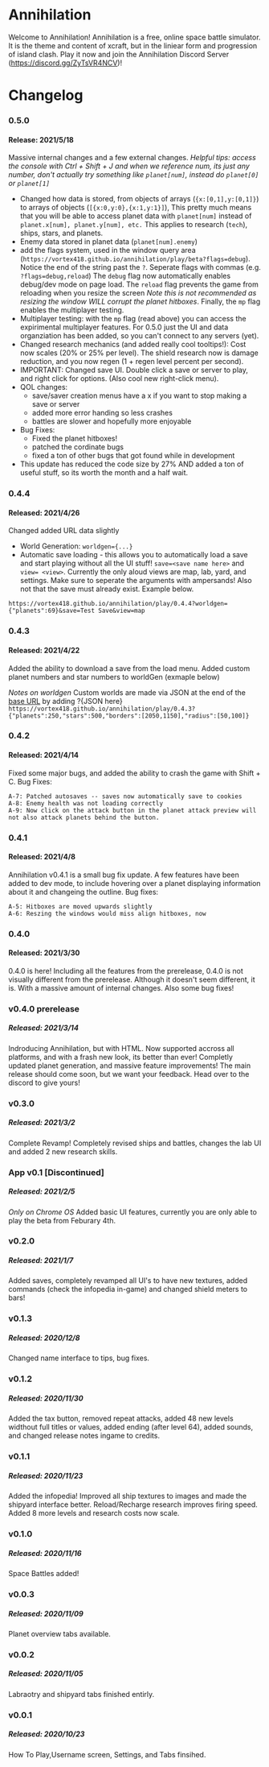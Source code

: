 # Annihilation

 Welcome to Annihilation! Annihilation is a free, online space battle simulator. It is the theme and content of xcraft, but in the liniear form and progression of island clash. Play it now and join the Annihilation Discord Server (https://discord.gg/ZyTsVR4NCV)!
 
# Changelog

### 0.5.0
#### Release: 2021/5/18

Massive internal changes and a few external changes.
*Helpful tips: access the console with Ctrl + Shift + J and when we reference num, its just any number, don't actually try something like `planet[num]`, instead do `planet[0]` or `planet[1]`*

- Changed how data is stored, from objects of arrays (`{x:[0,1],y:[0,1]}`) to arrays of objects  (`[{x:0,y:0},{x:1,y:1}]`), This pretty much means that you will be able to access planet data with `planet[num]` instead of `planet.x[num], planet.y[num], etc.` This applies to research (`tech`), ships, stars, and planets.
- Enemy data stored in planet data (`planet[num].enemy`)
- add the flags system, used in the window query area (`https://vortex418.github.io/annihilation/play/beta?flags=debug`). Notice the end of the string past the `?`. Seperate flags with commas (e.g. `?flags=debug,reload`) The `debug` flag now automatically enables debug/dev mode on page load. The `reload` flag prevents the game from reloading when you resize the screen *Note this is not recommended as resizing the window WILL corrupt the planet hitboxes*. Finally, the `mp` flag enables the multiplayer testing.
- Multiplayer testing: with the `mp` flag (read above) you can access the expirimental multiplayer features. For 0.5.0 just the UI and data organziation has been added, so you can't connect to any servers (yet).
- Changed research mechanics (and added really cool tooltips!): Cost now scales (20% or 25% per level). The shield research now is damage reduction, and you now regen (1 + regen level percent per second). 
- IMPORTANT: Changed save UI. Double click a save or server to play, and right click for options. (Also cool new right-click menu).
- QOL changes:
	- save/saver creation menus have a x if you want to stop making a save or server
	- added more error handing so less crashes
	- battles are slower and hopefully more enjoyable
- Bug Fixes:
	- Fixed the planet hitboxes!
	- patched the cordinate bugs
	- fixed a ton of other bugs that got found while in development
- This update has reduced the code size by 27% AND added a ton of useful stuff, so its worth the month and a half wait.

 ### 0.4.4
#### Released: 2021/4/26

Changed added URL data slightly

- World Generation: `worldgen={...}`
- Automatic save loading - this allows you to automatically load a save and start playing without all the UI stuff!
`save=<save name here>` and `view= <view>`. Currently the only aloud views are map, lab, yard, and settings. 
Make sure to seperate the arguments with ampersands! Also not that the save must already exist. Example below.
	
`https://vortex418.github.io/annihilation/play/0.4.4?worldgen={"planets":69}&save=Test Save&view=map`

### 0.4.3
#### Released: 2021/4/22

Added the ability to download a save from the load menu. Added custom planet numbers and star numbers to worldGen (exmaple below)


*Notes on worldgen*
Custom worlds are made via JSON at the end of the [base URL](https://vortex418.github.io/annihilation/play/0.4.3) by adding ?{JSON here}
`https://vortex418.github.io/annihilation/play/0.4.3?{"planets":250,"stars":500,"borders":[2050,1150],"radius":[50,100]}`

### 0.4.2
#### Released: 2021/4/14

Fixed some major bugs, and added the ability to crash the game with Shift + C. Bug Fixes:

	A-7: Patched autosaves -- saves now automatically save to cookies
	A-8: Enemy health was not loading correctly
	A-9: Now click on the attack button in the planet attack preview will not also attack planets behind the button.

### 0.4.1
#### Released: 2021/4/8

Annihilation v0.4.1 is a small bug fix update. A few features have been added to dev mode, to include hovering over a planet displaying information about it and changeing the outline. Bug fixes:

	A-5: Hitboxes are moved upwards slightly
	A-6: Reszing the windows would miss align hitboxes, now  

### 0.4.0
#### Released: 2021/3/30

0.4.0 is here! Including all the features from the prerelease, 0.4.0 is not visually different from the prerelease. Although it doesn't seem different, it is. With a massive amount of internal changes. Also some bug fixes! 

### v0.4.0 prerelease
##### Released: 2021/3/14

Indroducing Annihilation, but with HTML. Now supported accross all platforms, and with a frash new look, its better than ever! Completly updated planet generation, and massive feature improvements! The main release should come soon, but we want your feedback. Head over to the discord to give yours!

### v0.3.0
##### Released: 2021/3/2

Complete Revamp! Completely revised ships and battles, changes the lab UI and added 2 new research skills.

### App v0.1 \[Discontinued\]
##### Released: 2021/2/5

*Only on Chrome OS*
Added basic UI features, currently you are only able to play the beta from Feburary 4th.

### v0.2.0
##### Released: 2021/1/7

 Added saves, completely revamped all UI's to have new textures, added commands (check the infopedia in-game) and changed shield meters to bars! 

### v0.1.3
##### Released: 2020/12/8

Changed name interface to tips, bug fixes.

### v0.1.2	
##### Released: 2020/11/30

Added the tax button, removed repeat attacks, added 48 new levels widthout full titles or values, added ending (after level 64), added sounds, and changed release notes ingame to credits. 

### v0.1.1	
##### Released: 2020/11/23

Added the infopedia! Improved all ship textures to images and made the shipyard interface better. Reload/Recharge research improves firing speed. Added 8 more levels and research costs now scale.

### v0.1.0	
##### Released: 2020/11/16	

Space Battles added!

### v0.0.3	
##### Released: 2020/11/09

Planet overview tabs available.

### v0.0.2	
##### Released: 2020/11/05

Labraotry and shipyard tabs finished entirly.

### v0.0.1
##### Released: 2020/10/23	

How To Play,Username screen, Settings, and Tabs finsihed.
